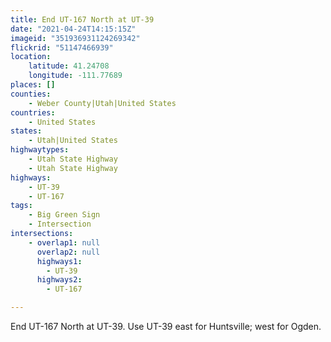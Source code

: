 ```yaml
---
title: End UT-167 North at UT-39
date: "2021-04-24T14:15:15Z"
imageid: "351936931124269342"
flickrid: "51147466939"
location:
    latitude: 41.24708
    longitude: -111.77689
places: []
counties:
    - Weber County|Utah|United States
countries:
    - United States
states:
    - Utah|United States
highwaytypes:
    - Utah State Highway
    - Utah State Highway
highways:
    - UT-39
    - UT-167
tags:
    - Big Green Sign
    - Intersection
intersections:
    - overlap1: null
      overlap2: null
      highways1:
        - UT-39
      highways2:
        - UT-167

---
```

End UT-167 North at UT-39.  Use UT-39 east for Huntsville; west for Ogden.